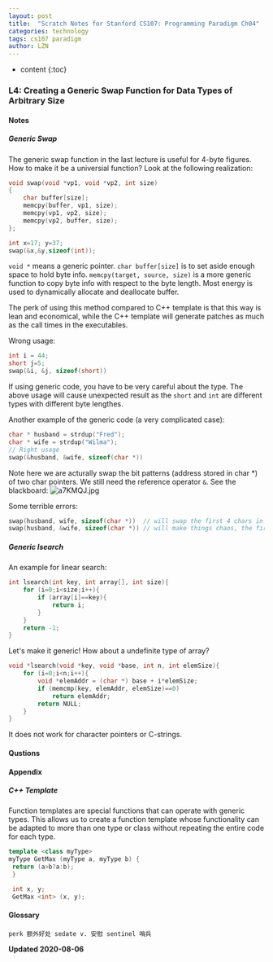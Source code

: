 ```yaml
---
layout: post
title:  "Scratch Notes for Stanford CS107: Programming Paradigm Ch04"
categories: technology
tags: cs107 paradigm 
author: LZN
---
```


* content
{:toc}

### L4: Creating a Generic Swap Function for Data Types of Arbitrary Size

#### Notes


##### Generic Swap

The generic swap function in the last lecture is useful for 4-byte figures. How to make it be a universial function? Look at the following realization:

```cpp
void swap(void *vp1, void *vp2, int size)
{
    char buffer[size];
    memcpy(buffer, vp1, size);
    memcpy(vp1, vp2, size);
    memcpy(vp2, buffer, size);
};

int x=17; y=37;
swap(&x,&y,sizeof(int));
```
`void *` means a generic pointer.
`char buffer[size]` is to set aside enough space to hold byte info.
`memcpy(target, source, size)` is a more generic function to copy byte info with respect to the byte length.
Most energy is used to dynamically allocate and deallocate buffer.

The perk of using this method compared to C++ template is that this way is lean and economical, while the C++ template will generate patches as much as the call times in the executables.

Wrong usage:
```cpp
int i = 44;
short j=5;
swap(&i, &j, sizeof(short))
```
If using generic code, you have to be very careful about the type. The above usage will cause unexpected result as the `short` and `int` are different types with different byte lengthes.

Another example of the generic code (a very complicated case):
```cpp
char * husband = strdup("Fred");
char * wife = strdup("Wilma");
// Right usage
swap(&husband, &wife, sizeof(char *))
```
Note here we are acturally swap the bit patterns (address stored in char *) of two char pointers. We still need the reference operator `&`. See the blackboard:
![a7KMQJ.jpg](https://s1.ax1x.com/2020/08/09/a7KMQJ.jpg)

Some terrible errors:
```cpp
swap(husband, wife, sizeof(char *))  // will swap the first 4 chars in heap
swap(husband, &wife, sizeof(char *)) // will make things chaos, the first 4 chars will be interpreted as an address!
```
##### Generic lsearch

An example for linear search:
```cpp
int lsearch(int key, int array[], int size){
    for (i=0;i<size;i++){
        if (array[i]==key){
            return i;
        }
    }
    return -1;
}
```
Let's make it generic! How about a undefinite type of array?

```cpp
void *lsearch(void *key, void *base, int n, int elemSize){
    for (i=0;i<n;i++){
        void *elemAddr = (char *) base + i*elemSize;
        if (memcmp(key, elemAddr, elemSize)==0)
            return elemAddr;
        return NULL;
    }
}
```
It does not work for character pointers or C-strings.


#### Qustions

#### Appendix

##### C++ Template

Function templates are special functions that can operate with generic types. This allows us to create a function template whose functionality can be adapted to more than one type or class without repeating the entire code for each type.

```cpp
template <class myType>
myType GetMax (myType a, myType b) {
 return (a>b?a:b);
 }

 int x, y;
 GetMax <int> (x, y);
```


#### Glossary

```
perk 额外好处 sedate v. 安慰 sentinel 哨兵
```

**Updated 2020-08-06**

